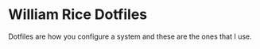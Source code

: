 # William Rice Dotfiles

Dotfiles are how you configure a system and these are the ones that I use.
